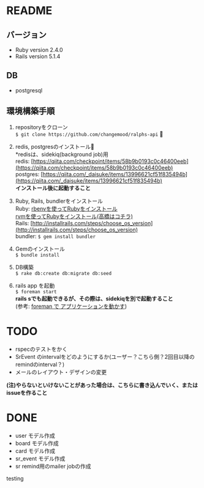 # README

## バージョン
* Ruby version 2.4.0
* Rails version 5.1.4

## DB
* postgresql
 
## 環境構築手順
1. repositoryをクローン  
  `$ git clone https://github.com/changemood/ralphs-api` 

2. redis, postgresのインストール  
*redisは、sidekiq(background job)用  
redis: [https://qiita.com/checkpoint/items/58b9b0193c0c46400eeb](https://qiita.com/checkpoint/items/58b9b0193c0c46400eeb)  
postgres: [https://qiita.com/_daisuke/items/13996621cf51f835494b](https://qiita.com/_daisuke/items/13996621cf51f835494b)  
**インストール後に起動すること**



3. Ruby, Rails, bundlerをインストール  
  Ruby: [rbenvを使ってRubyをインストール](https://dev.classmethod.jp/server-side/language/build-ruby-environment-by-rbenv/)  
        [rvmを使ってRubyをインストール(高橋はコチラ)](https://qiita.com/yukofeb/items/6cad3a6de48dab60889b)  
   Rails: [http://installrails.com/steps/choose_os_version](http://installrails.com/steps/choose_os_version)  
   bundler: `$ gem install bundler`  

4. Gemのインストール  
`$ bundle install`

5. DB構築  
`$ rake db:create db:migrate db:seed`

6. rails app を起動  
`$ foreman start`  
**rails sでも起動できるが、その際は、sidekiqを別で起動すること**  
(参考: [foreman で アプリケーションを動かす](https://qiita.com/7kaji/items/6a59977d2ad85604e7fd))


# TODO
- rspecのテストをかく
- SrEvent のintervalをどのようにするか(ユーザー？こちら側？2回目以降のremindのinterval？)
- メールのレイアウト・デザインの変更

**(注)やらないといけないことがあった場合は、こちらに書き込んでいく、またはissueを作ること**

# DONE
- user モデル作成
- board モデル作成
- card モデル作成
- sr_event モデル作成
- sr remind用のmailer jobの作成

testing